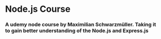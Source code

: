 # Node.js Course
### A udemy node course by Maximilian Schwarzmüller. Taking it to gain better understanding of the Node.js and Express.js
